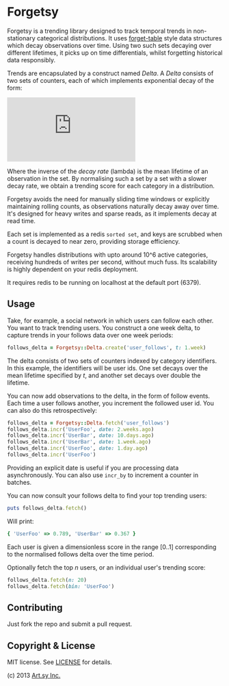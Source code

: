 Forgetsy
=======

Forgetsy is a trending library designed to track temporal trends in non-stationary categorical distributions. It uses [forget-table](https://github.com/bitly/forgettable/) style data structures which decay observations over time. Using two such sets decaying over different lifetimes, it picks up on time differentials, whilst forgetting historical data responsibly.

Trends are encapsulated by a construct named _Delta_. A _Delta_ consists of two sets of counters, each of which implements exponential decay of the form:

![equation](http://latex.codecogs.com/gif.latex?X_t_1%3DX_t_0%5Ctimes%7Be%5E%7B-%5Clambda%5Ctimes%7Bt%7D%7D%7D)

Where the inverse of the _decay rate_ (lambda) is the mean lifetime of an observation in the set. By normalising such a set by a set with a slower decay rate, we obtain a trending score for each category in a distribution.

Forgetsy avoids the need for manually sliding time windows or explicitly maintaining rolling counts, as observations naturally decay away over time. It's designed for heavy writes and sparse reads, as it implements decay at read time.

Each set is implemented as a redis `sorted set`, and keys are scrubbed when a count is decayed to near zero, providing storage efficiency.

Forgetsy handles distributions with upto around 10^6 active categories, receiving hundreds of writes per second, without much fuss. Its scalability is highly dependent on your redis deployment.

It requires redis to be running on localhost at the default port (6379).

Usage
-----

Take, for example, a social network in which users can follow each other. You want to track trending users. You construct a one week delta, to capture trends in your follows data over one week periods:
```ruby
follows_delta = Forgetsy::Delta.create('user_follows', t: 1.week)
```
The delta consists of two sets of counters indexed by category identifiers. In this example, the identifiers will be user ids. One set decays over the mean lifetime specified by _t_, and another set decays over double the lifetime.

You can now add observations to the delta, in the form of follow events. Each time a user follows another, you increment the followed user id. You can also do this retrospectively:
```ruby
follows_delta = Forgetsy::Delta.fetch('user_follows')
follows_delta.incr('UserFoo', date: 2.weeks.ago)
follows_delta.incr('UserBar', date: 10.days.ago)
follows_delta.incr('UserBar', date: 1.week.ago)
follows_delta.incr('UserFoo', date: 1.day.ago)
follows_delta.incr('UserFoo')
```
Providing an explicit date is useful if you are processing data asynchronously. You can also use `incr_by` to increment a counter in batches.

You can now consult your follows delta to find your top trending users:
```ruby
puts follows_delta.fetch()
```
Will print:
```ruby
{ 'UserFoo' => 0.789, 'UserBar' => 0.367 }
```
Each user is given a dimensionless score in the range [0..1] corresponding to the normalised follows delta over the time period.

Optionally fetch the top _n_ users, or an individual user's trending score:
```ruby
follows_delta.fetch(n: 20)
follows_delta.fetch(bin: 'UserFoo')
```
Contributing
------------

Just fork the repo and submit a pull request.

Copyright & License
-------------------
MIT license. See [LICENSE](LICENSE) for details.

(c) 2013 [Art.sy Inc.](http://artsy.github.com)
